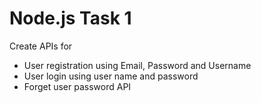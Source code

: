 # Node.js Task 1

Create APIs for

- User registration using Email, Password and Username
- User login using user name and password
- Forget user password API
